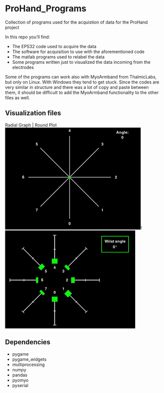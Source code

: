 # ProHand_Programs
Collection of programs used for the acquistion of data for the ProHand project

In this repo you'll find:
  - The EPS32 code used to acquire the data
  - The software for acquisition to use with the aforementioned code
  - The matlab programs used to relabel the data
  - Some programs written just to visualized the data incoming from the electrodes

Some of the programs can work also with MyoArmband from ThalmicLabs, but only on Linux. With Windows they tend to get stuck.
Since the codes are very similar in structure and there was a lot of copy and paste between them, it should be difficult to add the MyoArmband functionality to the other files as well.

## Visualization files
 Radial Graph | Round Plot
![Radial Graph](https://github.com/SartoratoGiulio/ProHand_Programs/blob/main/readme_img/radial_graph.gif)!![Round Plot](https://github.com/SartoratoGiulio/ProHand_Programs/blob/main/readme_img/round_graph.gif)

## Dependencies
 - pygame
 - pygame_widgets
 - multiprocessing
 - numpy
 - pandas
 - pyomyo
 - pyserial
